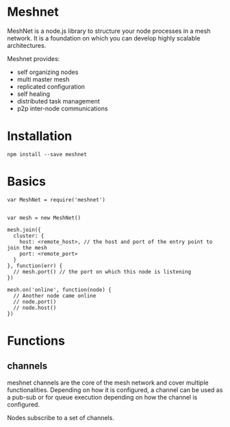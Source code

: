 
Meshnet
=======

MeshNet is a node.js library to structure your node processes in a mesh network.
It is a foundation on which you can develop highly scalable architectures.

Meshnet provides:

- self organizing nodes
- multi master mesh
- replicated configuration
- self healing
- distributed task management
- p2p inter-node communications


Installation
============

    npm install --save meshnet


Basics
======

    var MeshNet = require('meshnet')


    var mesh = new MeshNet()

    mesh.join({
      cluster: {
        host: <remote_host>, // the host and port of the entry point to join the mesh
        port: <remote_port>
      }
    }, function(err) {
      // mesh.port() // the port on which this node is listening
    })

    mesh.on('online', function(node) {
      // Another node came online
      // node.port()
      // node.host()
    })

Functions
=========

channels
--------

meshnet channels are the core of the mesh network and cover multiple functionalities.
Depending on how it is configured, a channel can be used as a pub-sub or for queue execution depending on how the channel is configured.

Nodes subscribe to a set of channels.
